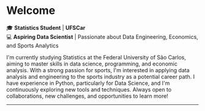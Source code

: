 # Welcome

🎓 **Statistics Student** | **UFSCar**  
💻 **Aspiring Data Scientist** | Passionate about Data Engineering, Economics, and Sports Analytics  

I'm currently studying Statistics at the Federal University of São Carlos, aiming to master skills in data science, programming, and economic analysis. With a strong passion for sports, I'm interested in applying data analysis and engineering to the sports industry as a potential career path. I have experience in Python, particularly for Data Science, and I'm continuously exploring new tools and techniques. Always open to collaborations, new challenges, and opportunities to learn more!

---
